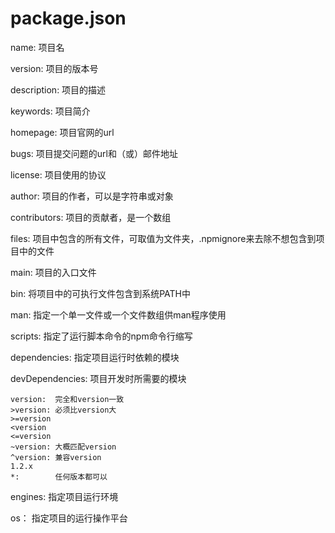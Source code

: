 # package.json

name: 项目名

version: 项目的版本号

description: 项目的描述

keywords: 项目简介

homepage: 项目官网的url

bugs: 项目提交问题的url和（或）邮件地址

license: 项目使用的协议

author: 项目的作者，可以是字符串或对象

contributors: 项目的贡献者，是一个数组

files: 项目中包含的所有文件，可取值为文件夹，.npmignore来去除不想包含到项目中的文件

main: 项目的入口文件

bin: 将项目中的可执行文件包含到系统PATH中

man: 指定一个单一文件或一个文件数组供man程序使用

scripts: 指定了运行脚本命令的npm命令行缩写

dependencies: 指定项目运行时依赖的模块

devDependencies: 项目开发时所需要的模块
```
version:  完全和version一致
>version: 必须比version大
>=version
<version
<=version
~version: 大概匹配version
^version: 兼容version
1.2.x
*:        任何版本都可以
```

engines: 指定项目运行环境

os： 指定项目的运行操作平台

